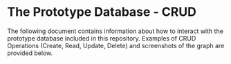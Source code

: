 # The Prototype Database - CRUD

The following document contains information about how to interact with the prototype database included in this repository. Examples of CRUD Operations (Create, Read, Update, Delete) and screenshots of the graph are provided below.